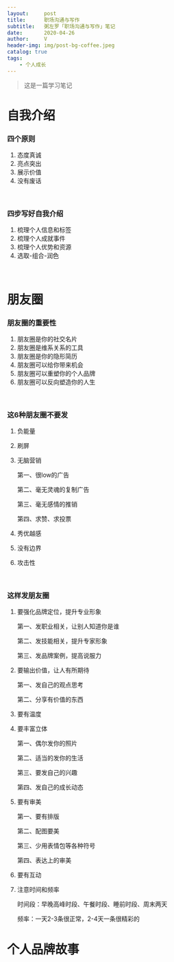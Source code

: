 ```yaml
---
layout:     post
title:      职场沟通与写作
subtitle:   粥左罗「职场沟通与写作」笔记
date:       2020-04-26
author:     V
header-img: img/post-bg-coffee.jpeg
catalog: true
tags:
    - 个人成长
---
```


> 这是一篇学习笔记

# 自我介绍

### 四个原则

1. 态度真诚
2. 亮点突出
3. 展示价值
4. 没有废话
<br />

### 四步写好自我介绍

1. 梳理个人信息和标签
2. 梳理个人成就事件 
3. 梳理个人优势和资源
4. 选取-组合-润色
<br />

# 朋友圈
### 朋友圈的重要性
1. 朋友圈是你的社交名片
2. 朋友圈是维系关系的工具
3. 朋友圈是你的隐形简历
4. 朋友圈可以给你带来机会
5. 朋友圈可以重塑你的个人品牌
6. 朋友圈可以反向塑造你的人生
<br />

### 这6种朋友圈不要发
1. 负能量
2. 刷屏
3. 无脑营销

	第一、很low的广告

	第二、毫无灵魂的复制广告

	第三、毫无感情的推销

	第四、求赞、求投票

4. 秀优越感
5. 没有边界
6. 攻击性
<br />

### 这样发朋友圈

1. 要强化品牌定位，提升专业形象
	
	第一、发职业相关，让别人知道你是谁
	
	第二、发技能相关，提升专家形象
	
	第三、发品牌案例，提高说服力
2. 要输出价值，让人有所期待

	第一、发自己的观点思考
	
	第二、分享有价值的东西
3. 要有温度
4. 要丰富立体
	
	第一、偶尔发你的照片
	
	第二、适当的发你的生活
	
	第三、要发自己的兴趣
	
	第四、发自己的成长动态
	
5. 要有审美
	
	第一、要有排版
	
	第二、配图要美
	
	第三、少用表情包等各种符号
	
	第四、表达上的审美
	
6. 要有互动
7. 注意时间和频率
	
	时间段：早晚高峰时段、午餐时段、睡前时段、周末两天
	
	频率：一天2-3条很正常，2-4天一条很精彩的
	


# 个人品牌故事

